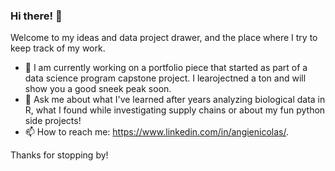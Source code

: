 ### Hi there! 👋

Welcome to my ideas and data project drawer, and the place where I try to keep track of my work.
- 🔭  I am currently working on a portfolio piece that started as part of a data science program capstone project. I learojectned a ton and will show you a good sneek peak soon.
- 💬  Ask me about what I've learned after years analyzing biological data in R, what I found while investigating supply chains or about my fun python side projects!
- 📫  How to reach me: https://www.linkedin.com/in/angienicolas/.

Thanks for stopping by!

<!--
**angienic/angienic** is a ✨ _special_ ✨ repository because its `README.md` (this file) appears on your GitHub profile.

Here are some ideas to get you started:

- 🔭 I’m currently working on ...
- 🌱 I’m currently learning ...
- 👯 I’m looking to collaborate on ...
- 🤔 I’m looking for help with ...
- 💬 Ask me about ...
- 📫 How to reach me: ...
- 😄 Pronouns: ...
- ⚡ Fun fact: ...
-->
